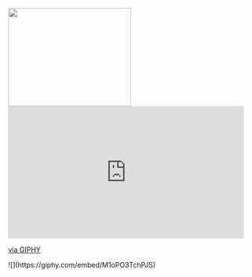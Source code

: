 
<img src="https://media.giphy.com/media/L13NsH0Aij4Sf2Gdjt/giphy.gif" width="250px" height="200px"/> 
<iframe src="https://giphy.com/embed/M1oPO3TchPJS" width="480" height="270" frameBorder="0" class="giphy-embed" allowFullScreen></iframe><p><a href="https://giphy.com/gifs/bleach-anime-kenpachi-M1oPO3TchPJS">via GIPHY</a></p>
![](https://giphy.com/embed/M1oPO3TchPJS)
